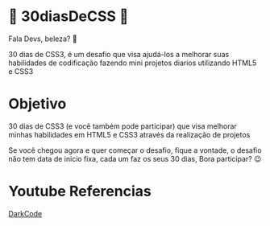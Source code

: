 <h1>🚀 30diasDeCSS 🚀</h1>
Fala Devs, beleza? 🖖

30 dias de CSS3, é um desafio que visa ajudá-los a melhorar suas habilidades de codificação fazendo mini projetos diarios utilizando HTML5 e CSS3

<h1>Objetivo</h1>
30 dias de CSS3 (e você também pode participar) que visa melhorar minhas habilidades em HTML5 e CSS3 através da realização de projetos

Se você chegou agora e quer começar o desafio, fique a vontade, o desafio não tem data de inicio fixa, cada um faz os seus 30 dias, Bora participar? 😉

<h1>Youtube Referencias</h1>
<a href="https://www.youtube.com/@DarkCodeOnline/videos"><p>DarkCode</p></a>
